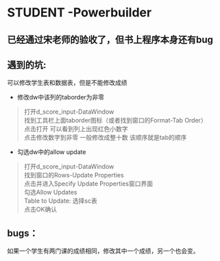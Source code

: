 # STUDENT -Powerbuilder

## 已经通过宋老师的验收了，但书上程序本身还有bug

## 遇到的坑:  
可以修改学生表和数据表，但是不能修改成绩
* 修改dw中该列的taborder为非零  
> 打开d_score_input-DataWindow  
找到工具栏上面taborder图标（或者找到窗口的Format-Tab Order）  
点击打开 可以看到列上出现红色小数字  
点击修改数字到非零 一般修改成整十数 该顺序就是tab的顺序  
  
* 勾选dw中的allow update  
> 打开d_score_input-DataWindow  
找到窗口的Rows-Update Properties  
点击并进入Specify Update Properties窗口界面  
勾选Allow Updates  
Table to Update: 选择sc表  
点击OK确认  
	
## bugs：
如果一个学生有两门课的成绩相同，修改其中一个成绩，另一个也会变。
